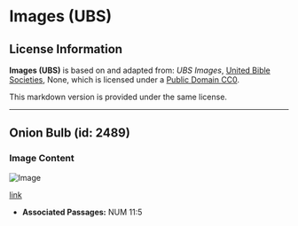# Images (UBS)

## License Information

**Images (UBS)** is based on and adapted from: _UBS Images_, [United Bible Societies](https://unitedbiblesocieties.org/), None, which is licensed under a [Public Domain CC0](https://creativecommons.org/public-domain/cc0/).

This markdown version is provided under the same license.



--------------------------------

## Onion Bulb (id: 2489)

### Image Content

![Image](https://cdn.aquifer.bible/aquifer-content/resources/Media/WEB-0685_onion_bulb.jpg)

[link](https://cdn.aquifer.bible/aquifer-content/resources/Media/WEB-0685_onion_bulb.jpg)

* **Associated Passages:** NUM 11:5

